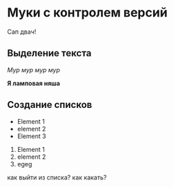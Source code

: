 # Муки с контролем версий
Сап двач!

## Выделение текста
*Мур мур мур мур*

**Я ламповая няша**

## Создание списков
* Element 1
* element 2
* Element 3

1. Element 1
2. element 2
3. egeg

как выйти из списка?
как какать?